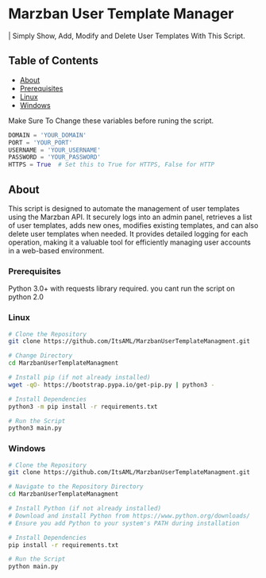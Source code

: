 # Marzban User Template Manager

 | Simply Show, Add, Modify and Delete User Templates With This Script.

## Table of Contents
- [About](#about)
- [Prerequisites](#prerequisites)
- [Linux](#Linux)
- [Windows](#windows)

Make Sure To Change these variables before runing the script.
```python
DOMAIN = 'YOUR_DOMAIN'
PORT = 'YOUR_PORT'
USERNAME = 'YOUR_USERNAME'
PASSWORD = 'YOUR_PASSWORD'
HTTPS = True  # Set this to True for HTTPS, False for HTTP
```

## About

This script is designed to automate the management of user templates using the Marzban API. It securely logs into an admin panel, retrieves a list of user templates, adds new ones, modifies existing templates, and can also delete user templates when needed. It provides detailed logging for each operation, making it a valuable tool for efficiently managing user accounts in a web-based environment.

### Prerequisites
Python 3.0+ with requests library required. you cant run the script on python 2.0
### Linux
```bash
# Clone the Repository
git clone https://github.com/ItsAML/MarzbanUserTemplateManagment.git

# Change Directory
cd MarzbanUserTemplateManagment

# Install pip (if not already installed)
wget -qO- https://bootstrap.pypa.io/get-pip.py | python3 -

# Install Dependencies
python3 -m pip install -r requirements.txt

# Run the Script
python3 main.py
```
### Windows
```bash
# Clone the Repository
git clone https://github.com/ItsAML/MarzbanUserTemplateManagment.git

# Navigate to the Repository Directory
cd MarzbanUserTemplateManagment

# Install Python (if not already installed)
# Download and install Python from https://www.python.org/downloads/
# Ensure you add Python to your system's PATH during installation

# Install Dependencies
pip install -r requirements.txt

# Run the Script
python main.py
```

